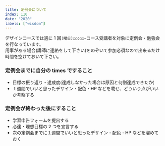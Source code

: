 ```yaml
---
title: 定例会について
index: 110
date: "2020"
labels: ["wisdom"]
---
```


デザインコースでは週に 1 回`(曜日)○○:○○~`コース受講者を対象に定例会・勉強会を行なっています。  
用事がある場合(講師に連絡をして下さい)をのぞいて参加必須なので出来るだけ時間を空けておいて下さい。

### 定例会までに自分の times ですること

- 目標の振り返り・達成度(達成しなかった場合は原因と何割達成できたか)
- １週間でいいと思ったデザイン・配色・HP などを載せ、どういう点がいいか考察する

### 定例会が終わった後にすること

- 学習申告フォームを提出する
- 必達・理想目標の 2 つを宣言する
- 次の定例会までに１週間でいいと思ったデザイン・配色・HP などを溜めておく
